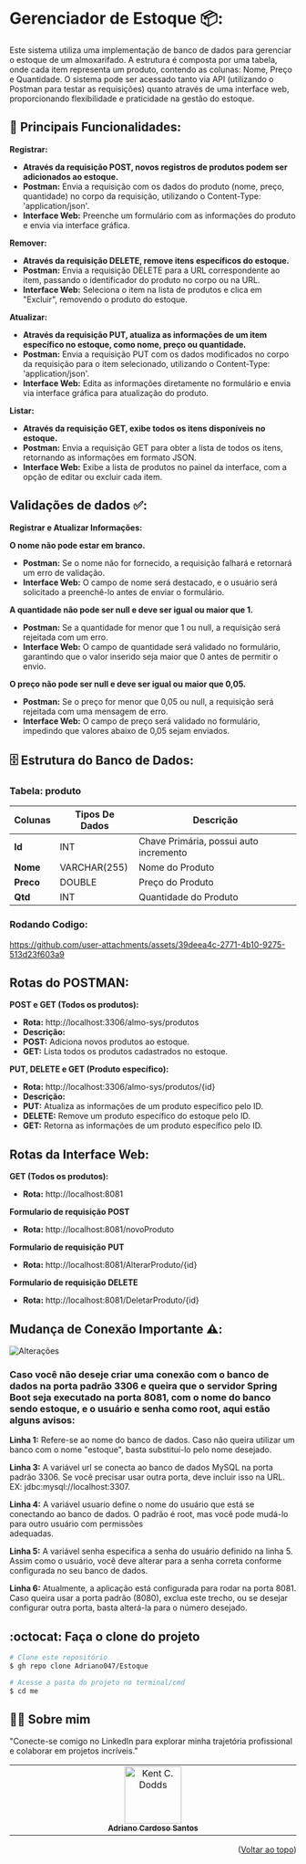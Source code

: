 <a id="readme-top"></a>
# Gerenciador de Estoque 📦:
Este sistema utiliza uma implementação de banco de dados para gerenciar o estoque de um almoxarifado. A estrutura é composta por uma tabela, onde cada item representa um produto, contendo as colunas: Nome, Preço e Quantidade. O sistema pode ser acessado tanto via API (utilizando o Postman para testar as requisições) quanto através de uma interface web, proporcionando flexibilidade e praticidade na gestão do estoque.

## 🔧 Principais Funcionalidades: 
**Registrar:**
- **Através da requisição POST, novos registros de produtos podem ser adicionados ao estoque.**
- **Postman:** Envia a requisição com os dados do produto (nome, preço, quantidade) no corpo da requisição, utilizando o Content-Type: 'application/json'.
- **Interface Web:** Preenche um formulário com as informações do produto e envia via interface gráfica.
  
**Remover:**
- **Através da requisição DELETE, remove itens específicos do estoque.**
- **Postman:** Envia a requisição DELETE para a URL correspondente ao item, passando o identificador do produto no corpo ou na URL.
- **Interface Web:** Seleciona o item na lista de produtos e clica em "Excluir", removendo o produto do estoque.

**Atualizar:**
- **Através da requisição PUT, atualiza as informações de um item específico no estoque, como nome, preço ou quantidade.**
- **Postman:** Envia a requisição PUT com os dados modificados no corpo da requisição para o item selecionado, utilizando o Content-Type: 'application/json'.
- **Interface Web:** Edita as informações diretamente no formulário e envia via interface gráfica para atualização do produto.

**Listar:**
- **Através da requisição GET, exibe todos os itens disponíveis no estoque.**
- **Postman:** Envia a requisição GET para obter a lista de todos os itens, retornando as informações em formato JSON.
- **Interface Web:** Exibe a lista de produtos no painel da interface, com a opção de editar ou excluir cada item.

## Validações de dados ✅:
**Registrar e Atualizar Informações:**

**O nome não pode estar em branco.**
- **Postman:** Se o nome não for fornecido, a requisição falhará e retornará um erro de validação.
- **Interface Web:** O campo de nome será destacado, e o usuário será solicitado a preenchê-lo antes de enviar o formulário.

**A quantidade não pode ser null e deve ser igual ou maior que 1.**
- **Postman:** Se a quantidade for menor que 1 ou null, a requisição será rejeitada com um erro.
- **Interface Web:** O campo de quantidade será validado no formulário, garantindo que o valor inserido seja maior que 0 antes de permitir o envio.

**O preço não pode ser null e deve ser igual ou maior que 0,05.**
- **Postman:** Se o preço for menor que 0,05 ou null, a requisição será rejeitada com uma mensagem de erro.
- **Interface Web:** O campo de preço será validado no formulário, impedindo que valores abaixo de 0,05 sejam enviados.

## 🗄️ Estrutura do Banco de Dados:
###  Tabela: produto
| Colunas  |  Tipos De Dados  |  Descrição             |
|----------| ---------------- |------------------------|
| **Id**   |       INT        |  Chave Primária, possui auto incremento             |
| **Nome** |  VARCHAR(255)    |  Nome do Produto                   |
| **Preco** |  DOUBLE   |  Preço do Produto                   |
| **Qtd** |  INT    |  Quantidade do Produto          |

### Rodando Codigo:
https://github.com/user-attachments/assets/39deea4c-2771-4b10-9275-513d23f603a9

## Rotas do POSTMAN:
**POST e GET (Todos os produtos):**
- **Rota:** http://localhost:3306/almo-sys/produtos
- **Descrição:**
 - **POST:** Adiciona novos produtos ao estoque.
- **GET:** Lista todos os produtos cadastrados no estoque.

**PUT, DELETE e GET (Produto específico):**
- **Rota:** http://localhost:3306/almo-sys/produtos/{id}
- **Descrição:**
- **PUT:** Atualiza as informações de um produto específico pelo ID.
- **DELETE:** Remove um produto específico do estoque pelo ID.
- **GET:** Retorna as informações de um produto específico pelo ID.

## Rotas da Interface Web:
**GET (Todos os produtos):**
- **Rota:** http://localhost:8081

**Formulario de requisição POST**
- **Rota:** http://localhost:8081/novoProduto
  
**Formulario de requisição PUT**
- **Rota:** http://localhost:8081/AlterarProduto/{id}

**Formulario de requisição DELETE**
- **Rota:** http://localhost:8081/DeletarProduto/{id}

## Mudança de Conexão Importante ⚠️:
![Alterações](https://github.com/user-attachments/assets/cdd667ed-d7fc-4278-93e3-231512763122)

### Caso você não deseje criar uma conexão com o banco de dados na porta padrão 3306 e queira que o servidor Spring Boot seja executado na porta 8081, com o nome do banco sendo estoque, e o usuário e senha como root, aqui estão alguns avisos: 

**Linha 1:** Refere-se ao nome do banco de dados. Caso não queira utilizar um banco com o nome "estoque", basta substituí-lo pelo nome desejado.

**Linha 3:** A variável url se conecta ao banco de dados MySQL na porta padrão 3306. Se você precisar usar outra porta, deve incluir isso na URL. EX: jdbc:mysql://localhost:3307.

**Linha 4:** A variável usuario define o nome do usuário que está se conectando ao banco de dados. O padrão é root, mas você pode mudá-lo para outro usuário com permissões  
adequadas.

**Linha 5:** A variável senha especifica a senha do usuário definido na linha 5. Assim como o usuário, você deve alterar para a senha correta conforme configurada no seu banco de dados.

**Linha 6:** Atualmente, a aplicação está configurada para rodar na porta 8081. Caso queira usar a porta padrão (8080), exclua este trecho, ou se desejar configurar outra porta, basta alterá-la para o número desejado.

## :octocat: Faça o clone do projeto

```bash
# Clone este repositório
$ gh repo clone Adriano047/Estoque

# Acesse a pasta do projeto no terminal/cmd
$ cd me

```


## 👨‍🔧 Sobre mim
"Conecte-se comigo no LinkedIn para explorar minha trajetória profissional e colaborar em projetos incríveis."
<table>
  <tbody>
    <tr>
      <td align="center" valign="top" width="14.28%"><a href="https://www.linkedin.com/in/cardosodev047/"><img src="https://media.licdn.com/dms/image/v2/D4D03AQFRff9YjluTHQ/profile-displayphoto-shrink_400_400/profile-displayphoto-shrink_400_400/0/1713879990636?e=2147483647&v=beta&t=AIThEkfC267uJ_bVz5bpXdPbuvQlDzdWdeb4JgeSkxQ" width="100px;" alt="Kent C. Dodds"/><br /><sub><b>Adriano Cardoso Santos</b></sub></a><br />
    </tr>
  </tbody>
</table>

<p align="right">(<a href="#readme-top">Voltar ao topo</a>)</p>

